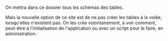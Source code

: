 
On mettra dans ce dossier tous les schémas des tables.

Mais la nouvelle option de ce site est de ne pas créer les tables à la volée, lorsqu'elles n'existent pas. On les crée volontairement, à voir comment, peut-être à l'initialisation de l'application ou avec un script pour le faire, en administration.

